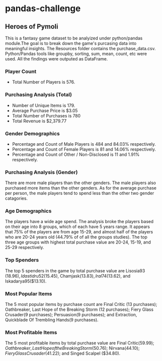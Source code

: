 # pandas-challenge
    
## Heroes of Pymoli 

This is a fantasy game dataset to be analyized under python/pandas module.The goal is to break down the game's purcasing data into meaningful insights. The Resources folder contains the purchase_data.csv. Python/Pandas tools like groupby, sorting, sum, mean, count, etc were used. All the findings were outputed as DataFrame.

### Player Count

* Total Number of Players is 576.

### Purchasing Analysis (Total)

* Number of Unique Items is 179.
* Average Purchase Price is $3.05
* Total Number of Purchases is 780
* Total Revenue is $2,379.77

### Gender Demographics

* Percentage and Count of Male Players is 484 and 84.03% respectively.
* Percentage and Count of Female Players is 81 and 14.06% respectively.
* Percentage and Count of Other / Non-Disclosed is 11 and 1.91% respectively.

### Purchasing Analysis (Gender)

There are more male players than the other genders. The male players also purchased more items than the other genders. As for the average purchase per person, the male players tend to spend less than the other two gender catagories.

### Age Demographics

The players have a wide age spend. The analysis broke the players based on their age into 8 groups, which of each have 5 years range. It appears that 75% of the players are from age 15-29, and almost half of the players who are 20-24 years old (44.79% of of all the groups studies). The top three age groups with highest total purchase value are 20-24, 15-19, and 25-29 respectively.

### Top Spenders

The top 5 spenders in the game by total purchase value are Lisosia93 ($18.96), Idastidru52 ($15.45), Chamjask($13.83), Iral74($13.62), and Iskadarya95($13.10).

### Most Popular Items

The 5 most popular items by purchase count are Final Critic (13 purchases); Oathbreaker, Last Hope of the Breaking Storm (12 purchases); Fiery Glass Crusader(9 purchases); Persuasion(9 purchases); and Extraction, Quickblade Of Trembling Hands(9 purchases). 

### Most Profitable Items

The 5 most profitable items by total purchase value are Final Critic($59.99); Oathbreaker, Last Hope of the Breaking Storm ($50.76); Nirvana($44.10); Fiery Glass Crusader ($41.22); and Singed Scalpel ($34.80).
